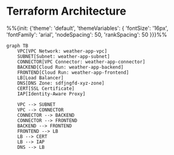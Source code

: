 # Terraform Architecture

%%{init: {'theme': 'default', 'themeVariables': { 'fontSize': '16px', 'fontFamily': 'arial', 'nodeSpacing': 50, 'rankSpacing': 50 }}}%%
```mermaid
graph TB
    VPC[VPC Network: weather-app-vpc]
    SUBNET[Subnet: weather-app-subnet]
    CONNECTOR[VPC Connector: weather-app-connector]
    BACKEND[Cloud Run: weather-app-backend]
    FRONTEND[Cloud Run: weather-app-frontend]
    LB[Load Balancer]
    DNS[DNS Zone: sdfjngfd-xyz-zone]
    CERT[SSL Certificate]
    IAP[Identity-Aware Proxy]
    
    VPC --> SUBNET
    VPC --> CONNECTOR
    CONNECTOR --> BACKEND
    CONNECTOR --> FRONTEND
    BACKEND --> FRONTEND
    FRONTEND --> LB
    LB --> CERT
    LB --> IAP
    DNS --> LB
``` 